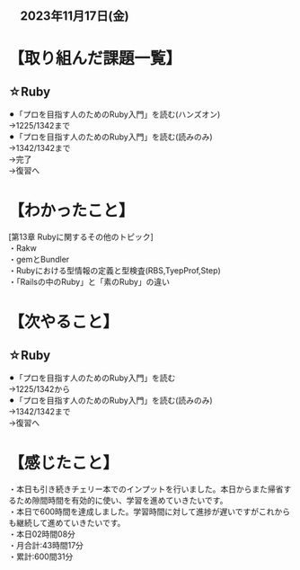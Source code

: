 ## 　2023年11月17日(金)
# 【取り組んだ課題一覧】
## ☆Ruby
⚫︎「プロを目指す人のためのRuby入門」を読む(ハンズオン)<br>
→1225/1342まで<br>
⚫︎「プロを目指す人のためのRuby入門」を読む(読みのみ)<br>
→1342/1342まで<br>
→完了<br>
→復習へ<br>
# 【わかったこと】
[第13章 Rubyに関するその他のトピック]<br>
・Rakw<br>
・gemとBundler<br>
・Rubyにおける型情報の定義と型検査(RBS,TyepProf,Step)<br>
・「Railsの中のRuby」と「素のRuby」の違い<br>
# 【次やること】
## ☆Ruby
⚫︎「プロを目指す人のためのRuby入門」を読む<br>
→1225/1342から<br>
⚫︎「プロを目指す人のためのRuby入門」を読む(読みのみ)<br>
→1342/1342まで<br>
→復習へ<br>
# 【感じたこと】
・本日も引き続きチェリー本でのインプットを行いました。本日からまた帰省するため隙間時間を有効的に使い、学習を進めていきたいです。<br>
・本日で600時間を達成しました。学習時間に対して進捗が遅いですがこれからも継続して進めていきたいです。<br>
・本日02時間08分<br>
・月合計:43時間17分<br>
・累計:600間31分<br>
